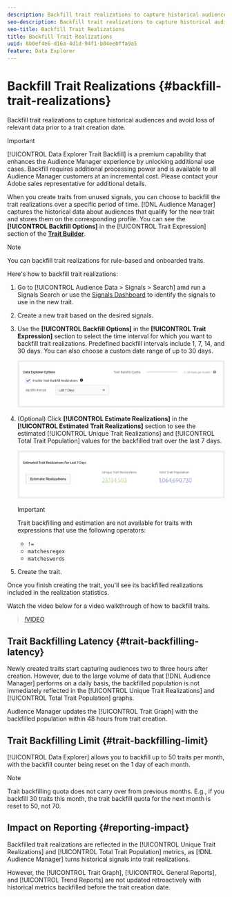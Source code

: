 ```yaml
---
description: Backfill trait realizations to capture historical audiences and avoid loss of relevant data prior to a trait creation date.
seo-description: Backfill trait realizations to capture historical audiences and avoid loss of relevant data prior to a trait creation date.
seo-title: Backfill Trait Realizations
title: Backfill Trait Realizations
uuid: 8b0ef4e6-d16a-4d1d-94f1-b84eebffa9a5
feature: Data Explorer
---
```


# Backfill Trait Realizations {#backfill-trait-realizations}

Backfill trait realizations to capture historical audiences and avoid loss of relevant data prior to a trait creation date.

>[!IMPORTANT]
>
>[!UICONTROL Data Explorer Trait Backfill] is a premium capability that enhances the Audience Manager experience by unlocking additional use cases. Backfill requires additional processing power and is available to all Audience Manager customers at an incremental cost. Please contact your Adobe sales representative for additional details.

When you create traits from unused signals, you can choose to backfill the trait realizations over a specific period of time. [!DNL Audience Manager] captures the historical data about audiences that qualify for the new trait and stores them on the corresponding profile. You can see the **[!UICONTROL Backfill Options]** in the [!UICONTROL Trait Expression] section of the **[Trait Builder](../../features/traits/about-trait-builder.md)**.

>[!NOTE]
>
>You can backfill trait realizations for rule-based and onboarded traits.

Here's how to backfill trait realizations:

1. Go to [!UICONTROL Audience Data > Signals > Search] amd run a Signals Search or use the [Signals Dashboard](../../features/data-explorer/data-explorer-signals-dashboard.md) to identify the signals to use in the new trait.
1. Create a new trait based on the desired signals.
1. Use the **[!UICONTROL Backfill Options]** in the **[!UICONTROL Trait Expression]** section to select the time interval for which you want to backfill trait realizations. Predefined backfill intervals include 1, 7, 14, and 30 days. You can also choose a custom date range of up to 30 days.
  
    ![trait-backfill](assets/signals-trait-backfill.png)

1. (Optional) Click **[!UICONTROL Estimate Realizations]** in the **[!UICONTROL Estimated Trait Realizations]** section to see the estimated [!UICONTROL Unique Trait Realizations] and [!UICONTROL Total Trait Population] values for the backfilled trait over the last 7 days.

   ![estimate-trait-realizations](assets/estimate-trait-realizations.png)

   >[!IMPORTANT]
   >
   >Trait backfilling and estimation are not available for traits with expressions that use the following operators:
   >    * `!=`
   >    * `matchesregex`
   >    * `matcheswords`
1. Create the trait.

Once you finish creating the trait, you'll see its backfilled realizations included in the realization statistics.

Watch the video below for a video walkthrough of how to backfill traits.

>[!VIDEO](https://video.tv.adobe.com/v/25169/)

## Trait Backfilling Latency {#trait-backfilling-latency}

Newly created traits start capturing audiences two to three hours after creation. However, due to the large volume of data that [!DNL Audience Manager] performs on a daily basis, the backfilled population is not immediately reflected in the [!UICONTROL Unique Trait Realizations] and [!UICONTROL Total Trait Population] graphs.

Audience Manager updates the [!UICONTROL Trait Graph] with the backfilled population within 48 hours from trait creation.

## Trait Backfilling Limit {#trait-backfilling-limit}

[!UICONTROL Data Explorer] allows you to backfill up to 50 traits per month, with the backfill counter being reset on the 1 day of each month.

>[!NOTE]
>
>Trait backfilling quota does not carry over from previous months. E.g., if you backfill 30 traits this month, the trait backfill quota for the next month is reset to 50, not 70.

## Impact on Reporting {#reporting-impact}

Backfilled trait realizations are reflected in the [!UICONTROL Unique Trait Realizations] and [!UICONTROL Total Trait Population] metrics, as [!DNL Audience Manager] turns historical signals into trait realizations.

However, the [!UICONTROL Trait Graph], [!UICONTROL General Reports], and [!UICONTROL Trend Reports] are not updated retroactively with historical metrics backfilled before the trait creation date.